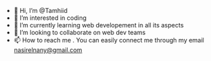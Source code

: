 - 👋 Hi, I’m @Tamhiid
- 👀 I’m interested in coding
- 🌱 I’m currently learning web developement in all its aspects
- 💞️ I’m looking to collaborate on web dev teams
- 📫 How to reach me . You can easily connect me through my email nasirelnany@gmail.com

<!---
Tamhiid/Tamhiid is a ✨ special ✨ repository because its `README.md` (this file) appears on your GitHub profile.
You can click the Preview link to take a look at your changes.
--->
